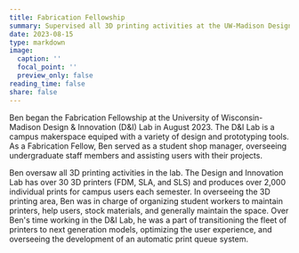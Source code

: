 ```yaml
---
title: Fabrication Fellowship
summary: Supervised all 3D printing activities at the UW-Madison Design and Innovation Lab
date: 2023-08-15
type: markdown
image:
  caption: ''
  focal_point: ''
  preview_only: false
reading_time: false
share: false
---
```


Ben began the Fabrication Fellowship at the University of Wisconsin-Madison Design & Innovation (D&I) Lab in August 2023.  The D&I Lab is a campus makerspace equiped with a variety of design and prototyping tools.  As a Fabrication Fellow, Ben served as a student shop manager, overseeing undergraduate staff members and assisting users with their projects.

Ben oversaw all 3D printing activities in the lab.  The Design and Innovation Lab has over 30 3D printers (FDM, SLA, and SLS) and produces over 2,000 individual prints for campus users each semester.  In overseeing the 3D printing area, Ben was in charge of organizing student workers to maintain printers, help users, stock materials, and generally maintain the space.  Over Ben's time working in the D&I Lab, he was a part of transitioning the fleet of printers to next generation models, optimizing the user experience, and overseeing the development of an automatic print queue system.